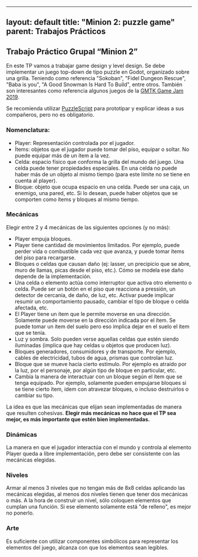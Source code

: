 
---
layout: default
title: "Minion 2: puzzle game"
parent: Trabajos Prácticos
---

## Trabajo Práctico Grupal “Minion 2”

En este TP vamos a trabajar game design y level design.
Se debe implementar un juego top-down de tipo puzzle en Godot, organizado sobre una grilla. Teniendo como referencia "Sokoban", "Fidel Dungeon Rescue", "Baba is you", "A Good Snowman Is Hard To Build", entre otros. También son interesantes como referencia algunos juegos de la [GMTK Game Jam 2019](https://www.youtube.com/watch?v=o-WrQ77zUvA).

Se recomienda utilizar [PuzzleScript](https://www.puzzlescript.net/) para prototipar y explicar ideas a sus compañeros, pero no es obligatorio.


### Nomenclatura:

 - Player: Representación controlada por el jugador.
 - Ítems: objetos que el jugador puede tomar del piso, equipar o soltar. No puede equipar más de un ítem a la vez.
 - Celda: espacio físico que conforma la grilla del mundo del juego. Una celda puede tener propiedades especiales. En una celda no puede haber más de un objeto al mismo tiempo (para este límite no se tiene en cuenta al player).
 - Bloque: objeto que ocupa espacio en una celda. Puede ser una caja, un enemigo, una pared, etc. Si lo desean, puede haber objetos que se comporten como ítems y bloques al mismo tiempo.


### Mecánicas

 Elegir entre 2 y 4 mecánicas de las siguientes opciones (y no más):
  - Player empuja bloques.
  - Player tiene cantidad de movimientos limitados. Por ejemplo, puede perder vida o combustible cada vez que avanza, y puede tomar ítems del piso para recargarse.
  - Bloques o celdas que causan daño (ej: lasser, un precipicio que se abre, muro de llamas, picas desde el piso, etc.). Cómo se modela ese daño depende de la implementación.
  - Una celda o elemento actúa como interruptor que activa otro elemento o celda. Puede ser un botón en el piso que reacciona a pressión, un detector de cercanía, de daño, de luz, etc. Activar puede implicar resumir un comportamiento pausado, cambiar el tipo de bloque o celda afectada, etc.
  - El Player tiene un ítem que le permite moverse en una dirección. Solamente puede moverse en la dirección indicada por el ítem. Se puede tomar un ítem del suelo pero eso implica dejar en el suelo el ítem que se tenía.
  - Luz y sombra. Solo pueden verse aquellas celdas que estén siendo iluminadas (implica que hay celdas u objetos que producen luz).
  - Bloques generadores, consumidores y de transporte. Por ejemplo, cables de electricidad, tubos de agua, prismas que controlan luz.
  - Bloque que se mueve hacia cierto estímulo. Por ejemplo es atraído por la luz, por el personaje, por algún tipo de bloque en particular, etc.
  - Cambia la manera de interactuar con un bloque según el ítem que se tenga equipado. Por ejemplo, solamente pueden empujarse bloques si se tiene cierto ítem, ídem con atravezar bloques, o incluso destruirlos o cambiar su tipo.


La idea es que las mecánicas que elijan sean implementadas de manera que resulten cohesivas. **Elegir más mecánicas no hace que el TP sea mejor, es más importante que estén bien implementadas.**


### Dinámicas

La manera en que el jugador interactúa con el mundo y controla al elemento Player queda a libre implementación, pero debe ser consistente con las mecánicas elegidas.


### Niveles

Armar al menos 3 niveles que no tengan más de 8x8 celdas aplicando las mecánicas elegidas, al menos dos niveles tienen que tener dos mecánicas o más. A la hora de construir un nivel, sólo coloquen elementos que cumplan una función. Si ese elemento solamente está "de relleno", es mejor no ponerlo.


### Arte

Es suficiente con utilizar componentes simbólicos para representar los elementos del juego, alcanza con que los elementos sean legibles.

